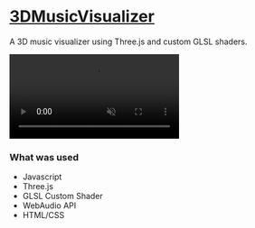 # [3DMusicVisualizer](https://lnardon.github.io/3DMusicVisualizer/)

A 3D music visualizer using Three.js and custom GLSL shaders.

<video src="./demo.mp4" autoplay muted loop></video>

### What was used

- Javascript
- Three.js
- GLSL Custom Shader
- WebAudio API
- HTML/CSS

